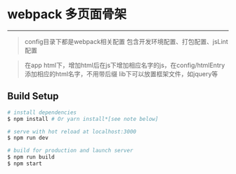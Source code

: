 # webpack 多页面骨架
---
>config目录下都是webpack相关配置
包含开发环境配置、打包配置、jsLint配置

>在app html下，增加html后在js下增加相应名字的js，在config/htmlEntry添加相应的html名字，不用带后缀
lib下可以放置框架文件，如jquery等

## Build Setup

``` bash
# install dependencies
$ npm install # Or yarn install*[see note below]

# serve with hot reload at localhost:3000
$ npm run dev

# build for production and launch server
$ npm run build
$ npm start

```
